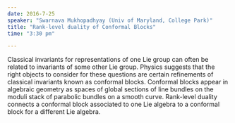 ```yaml
---
date: 2016-7-25
speaker: "Swarnava Mukhopadhyay (Univ of Maryland, College Park)"
title: "Rank-level duality of Conformal Blocks"
time: "3:30 pm" 

---
```

Classical invariants for representations of one Lie group can
often be related to invariants of some other Lie group. Physics suggests
that the right objects to consider for these questions are certain
refinements of classical invariants known as conformal blocks. Conformal
blocks appear in algebraic geometry as spaces of global sections of line
bundles on the moduli stack of parabolic bundles on a smooth curve.
Rank-level duality connects a conformal block associated to one Lie
algebra to a conformal block for a different Lie algebra.
